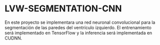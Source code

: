 # LVW-SEGMENTATION-CNN
En este proyecto se implementara una red neuronal convolucional para la segmentación de las paredes del ventrículo izquierdo. El entrenamiento será implementado en TensorFlow y la inferencia será implementada en CUDNN.
